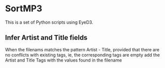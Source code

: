 # SortMP3 #

This is a set of Python scripts using EyeD3.

## Infer Artist and Title fields

When the filenams matches the pattern Artist - Title,
provided that there are no conflicts with existing tags, ie, the corresponding tags are empty
add the Artist and Title Tags with the values found in the filename




